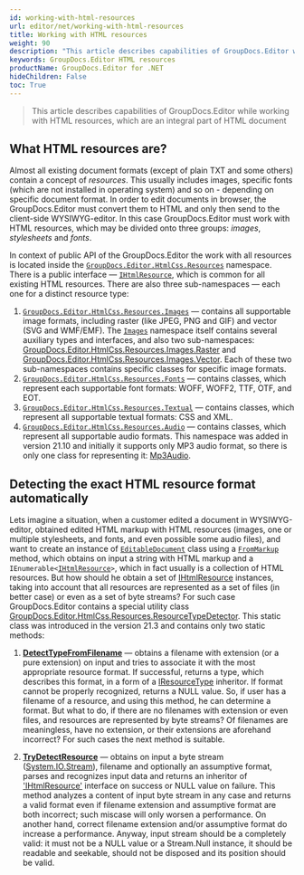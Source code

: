 ```yaml
---
id: working-with-html-resources
url: editor/net/working-with-html-resources
title: Working with HTML resources
weight: 90
description: "This article describes capabilities of GroupDocs.Editor while working with HTML resources, which are an integral part of HTML document"
keywords: GroupDocs.Editor HTML resources
productName: GroupDocs.Editor for .NET
hideChildren: False
toc: True
---
```

> This article describes capabilities of GroupDocs.Editor while working with HTML resources, which are an integral part of HTML document


## What HTML resources are?
Almost all existing document formats (except of plain TXT and some others) contain a concept of _resources_. This usually includes images, specific fonts (which are not installed in operating system) and so on - depending on specific document format. In order to edit documents in browser, the GroupDocs.Editor must convert them to HTML and only then send to the client-side WYSIWYG-editor. In this case GroupDocs.Editor must work with HTML resources, which may be divided onto three groups: _images_, _stylesheets_ and _fonts_.

In context of public API of the GroupDocs.Editor the work with all resources is located inside the [`GroupDocs.Editor.HtmlCss.Resources`](https://reference.groupdocs.com/editor/net/groupdocs.editor.htmlcss.resources/) namespace. There is a public interface — [`IHtmlResource`](https://reference.groupdocs.com/editor/net/groupdocs.editor.htmlcss.resources/ihtmlresource), which is common for all existing HTML resources. There are also three sub-namespaces — each one for a distinct resource type:

1. [`GroupDocs.Editor.HtmlCss.Resources.Images`](https://reference.groupdocs.com/editor/net/groupdocs.editor.htmlcss.resources.images/index) — contains all supportable image formats, including raster (like JPEG, PNG and GIF) and vector (SVG and WMF/EMF). The [`Images`](https://reference.groupdocs.com/editor/net/groupdocs.editor.htmlcss.resources.images) namespace itself contains several auxiliary types and interfaces, and also two sub-namespaces: [GroupDocs.Editor.HtmlCss.Resources.Images.Raster](https://reference.groupdocs.com/editor/net/groupdocs.editor.htmlcss.resources.images.raster) and [GroupDocs.Editor.HtmlCss.Resources.Images.Vector](https://reference.groupdocs.com/editor/net/groupdocs.editor.htmlcss.resources.images.vector). Each of these two sub-namespaces contains specific classes for specific image formats.
2. [`GroupDocs.Editor.HtmlCss.Resources.Fonts`](https://reference.groupdocs.com/editor/net/groupdocs.editor.htmlcss.resources.fonts) — contains classes, which represent each supportable font formats: WOFF, WOFF2, TTF, OTF, and EOT.
3. [`GroupDocs.Editor.HtmlCss.Resources.Textual`](https://reference.groupdocs.com/editor/net/groupdocs.editor.htmlcss.resources.textual) — contains classes, which represent all supportable textual formats: CSS and XML.
4. [`GroupDocs.Editor.HtmlCss.Resources.Audio`](https://reference.groupdocs.com/editor/net/groupdocs.editor.htmlcss.resources.audio) — contains classes, which represent all supportable audio formats. This namespace was added in version 21.10 and initially it supports only MP3 audio format, so there is only one class for representing it: [Mp3Audio](https://reference.groupdocs.com/editor/net/groupdocs.editor.htmlcss.resources.audio/mp3audio).

## Detecting the exact HTML resource format automatically

Lets imagine a situation, when a customer edited a document in WYSIWYG-editor, obtained edited HTML markup with HTML resources (images, one or multiple stylesheets, and fonts, and even possible some audio files), and want to create an instance of [`EditableDocument`](https://reference.groupdocs.com/editor/net/groupdocs.editor/editabledocument) class using a [`FromMarkup`](https://reference.groupdocs.com/editor/net/groupdocs.editor/editabledocument/frommarkup) method, which obtains on input a string with HTML markup and a <code>IEnumerable&lt;<a href="https://reference.groupdocs.com/editor/net/groupdocs.editor.htmlcss.resources/ihtmlresource">IHtmlResource</a>&gt;</code>, which in fact usually is a collection of HTML resources. But how should he obtain a set of [IHtmlResource](https://reference.groupdocs.com/editor/net/groupdocs.editor.htmlcss.resources/ihtmlresource) instances, taking into account that all resources are represented as a set of files (in better case) or even as a set of byte streams? For such case GroupDocs.Editor contains a special utility class [GroupDocs.Editor.HtmlCss.Resources.ResourceTypeDetector](https://reference.groupdocs.com/editor/net/groupdocs.editor.htmlcss.resources/resourcetypedetector). This static class was introduced in the version 21.3 and contains only two static methods:

1. [**DetectTypeFromFilename**](https://reference.groupdocs.com/editor/net/groupdocs.editor.htmlcss.resources/resourcetypedetector/detecttypefromfilename) — obtains a filename with extension (or a pure extension) on input and tries to associate it with the most appropriate resource format. If successful, returns a type, which describes this format, in a form of a [IResourceType](https://reference.groupdocs.com/editor/net/groupdocs.editor.htmlcss.resources/iresourcetype) inheritor. If format cannot be properly recognized, returns a NULL value. So, if user has a filename of a resource, and using this method, he can determine a format. But what to do, if there are no filenames with extension or even files, and resources are represented by byte streams? Of filenames are meaningless, have no extension, or their extensions are aforehand incorrect? For such cases the next method is suitable.

2. [**TryDetectResource**](https://reference.groupdocs.com/editor/net/groupdocs.editor.htmlcss.resources/resourcetypedetector/trydetectresource) — obtains on input a byte stream ([System.IO.Stream](http://msdn2.microsoft.com/en-us/library/8f86tw9e)), filename and optionally an assumptive format, parses and recognizes input data and returns an inheritor of ['IHtmlResource'](https://reference.groupdocs.com/editor/net/groupdocs.editor.htmlcss.resources/ihtmlresource) interface on success or NULL value on failure. This method analyzes a content of input byte stream in any case and returns a valid format even if filename extension and assumptive format are both incorrect; such miscase will only worsen a performance. On another hand, correct filename extension and/or assumptive format do increase a performance. Anyway, input stream should be a completely valid: it must not be a NULL value or a Stream.Null instance, it should be readable and seekable, should not be disposed and its position should be valid.
